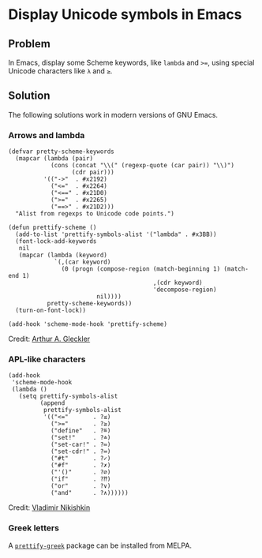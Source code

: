 # Display Unicode symbols in Emacs

## Problem

In Emacs, display some Scheme keywords, like `lambda` and `>=`, using
special Unicode characters like `λ` and `≥`.

## Solution

The following solutions work in modern versions of GNU Emacs.

### Arrows and lambda

```Emacs-Lisp
(defvar pretty-scheme-keywords
  (mapcar (lambda (pair)
            (cons (concat "\\(" (regexp-quote (car pair)) "\\)")
                  (cdr pair)))
          '(("->"  . #x2192)
            ("<="  . #x2264)
            ("<==" . #x21D0)
            (">="  . #x2265)
            ("==>" . #x21D2)))
  "Alist from regexps to Unicode code points.")

(defun prettify-scheme ()
  (add-to-list 'prettify-symbols-alist '("lambda" . #x3BB))
  (font-lock-add-keywords
   nil
   (mapcar (lambda (keyword)
             `(,(car keyword)
               (0 (progn (compose-region (match-beginning 1) (match-end 1)
                                         ,(cdr keyword)
                                         'decompose-region)
                         nil))))
           pretty-scheme-keywords))
  (turn-on-font-lock))

(add-hook 'scheme-mode-hook 'prettify-scheme)
```

Credit: [Arthur A. Gleckler](https://speechcode.com/)

### APL-like characters

```Emacs-Lisp
(add-hook
 'scheme-mode-hook
 (lambda ()
   (setq prettify-symbols-alist
         (append
          prettify-symbols-alist
          '(("<="       . ?≤)
            (">="       . ?≥)
            ("define"   . ?≝)
            ("set!"     . ?≐)
            ("set-car!" . ?≔)
            ("set-cdr!" . ?≕)
            ("#t"       . ?✓)
            ("#f"       . ?✗)
            ("'()"      . ?∅)
            ("if"       . ?⁇)
            ("or"       . ?∨)
            ("and"      . ?∧))))))
```

Credit: [Vladimir Nikishkin](https://lockywolf.net/)

### Greek letters

A [`prettify-greek`](https://melpa.org/#/prettify-greek) package can
be installed from MELPA.
